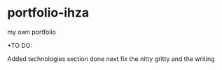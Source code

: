# portfolio-ihza
my own portfolio


*TO DO:

Added technologies section done
next fix the nitty gritty and the writing
